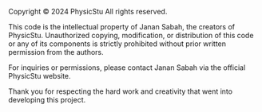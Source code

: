 Copyright © 2024 PhysicStu
All rights reserved.

This code is the intellectual property of Janan Sabah, the creators of PhysicStu.
Unauthorized copying, modification, or distribution of this code or any of its components is strictly prohibited without prior written permission from the authors.

For inquiries or permissions, please contact Janan Sabah via the official PhysicStu website.

Thank you for respecting the hard work and creativity that went into developing this project.
